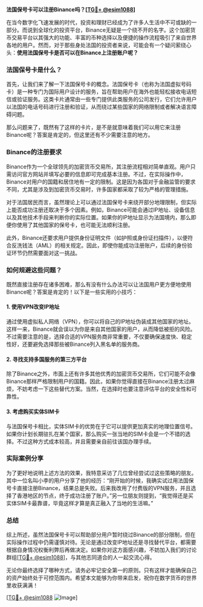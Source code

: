 **法国保号卡可以注册Binance吗？[[TG💪+ @esim1088](https://t.me/s/esim1088)]**

在当今数字化飞速发展的时代，投资和理财已经成为了许多人生活中不可或缺的一部分。而说到全球化的投资平台，Binance无疑是一个绕不开的名字。这个加密货币交易平台以其强大的功能、丰富的币种选择以及便捷的操作流程吸引了来自世界各地的用户。然而，对于那些身处法国的投资者来说，可能会有一个疑问萦绕心头：**使用法国保号卡是否可以在Binance上注册账户呢？**

### 法国保号卡是什么？

首先，让我们来了解一下法国保号卡的概念。法国保号卡（也称为法国虚拟号码卡）是一种专门为国际用户设计的服务，旨在帮助用户在海外也能轻松接收电话短信或验证服务。这类卡片通常由一些专门提供此类服务的公司发行，它们允许用户以法国的电话号码进行注册和验证，从而绕过某些国家的网络限制或者解决语言障碍问题。

那么问题来了，既然有了这样的卡片，是不是就意味着我们可以用它来注册Binance呢？答案是肯定的，但这里还有不少需要注意的地方。

### Binance的注册要求

Binance作为一个全球领先的加密货币交易所，其注册流程相对简单直观。用户只需访问官方网站并填写必要的信息即可完成基本注册。不过，在实际操作中，Binance对用户的国籍和居住地有一定的限制。这是因为各国对于金融监管的要求不同，尤其是涉及到加密货币交易时，许多国家都采取了较为严格的管理措施。

对于法国居民而言，虽然理论上可以通过法国保号卡来绕开部分地理限制，但实际上能否成功注册还取决于多个因素。例如，Binance可能会通过IP地址、设备信息以及其他技术手段来判断你的实际位置。如果你的IP地址显示为法国境内，那么即便你使用了其他国家的保号卡，也可能无法顺利注册。

此外，Binance还要求用户提供身份证明文件（如护照或身份证扫描件），以便符合反洗钱法（AML）的相关规定。因此，即使你能成功注册账户，后续的身份验证环节仍然需要面对这一挑战。

### 如何规避这些问题？

既然直接注册存在诸多困难，那么有没有什么办法可以让法国用户更方便地使用Binance呢？答案是肯定的！以下是一些实用的小技巧：

#### 1. 使用VPN改变IP地址
通过使用虚拟私人网络（VPN），你可以将自己的IP地址伪装成其他国家的地址。这样一来，Binance就会误以为你是来自其他国家的用户，从而降低被拒的风险。不过需要注意的是，选择合适的VPN服务商非常重要，不仅要确保速度快、稳定性好，还要避免选择那些被Binance列入黑名单的服务商。

#### 2. 寻找支持多国服务的第三方平台
除了Binance之外，市面上还有许多其他优秀的加密货币交易所，它们可能不会像Binance那样严格限制用户的国籍。因此，如果你觉得直接在Binance注册太过麻烦，不妨考虑一下这些替代方案。当然，在选择时也要注意评估平台的安全性和可靠性。

#### 3. 考虑购买实体SIM卡
与法国保号卡相比，实体SIM卡的优势在于它可以提供更加真实的地理位置信号。如果你计划长期驻扎在某个国家，那么购买一张当地的SIM卡会是一个不错的选择。不过这种方式成本较高，并且需要亲自前往该国办理手续。

### 实际案例分享

为了更好地说明上述方法的效果，我特意采访了几位曾经尝试过这些策略的朋友。其中一位名叫小李的用户分享了他的经历：“刚开始的时候，我确实试过用法国保号卡直接注册Binance，结果总是失败。后来我改用了付费版的VPN服务，并且选择了香港地区的节点，终于成功注册了账户。”另一位朋友则提到，“我觉得还是买实体SIM卡最靠谱，毕竟这样才算是真正融入了当地的生活嘛。”

### 总结

综上所述，虽然法国保号卡可以帮助部分用户暂时绕过Binance的部分限制，但在实际操作过程中仍需谨慎对待。无论是通过改变IP地址还是寻找替代平台，都需要根据自身情况权衡利弊后再做决定。如果你对这方面感兴趣，不妨加入我们的讨论群组[[TG💪+ @esim1088](https://t.me/s/esim1088)]，与其他志同道合的人一起交流心得。

无论你最终选择了哪种方式，请务必牢记安全第一的原则。只有这样才能确保自己的资产始终处于可控范围内。希望本文能够为你带来启发，祝你在数字货币的世界里收获满满！

[[TG💪+ @esim1088](https://t.me/s/esim1088) ![Image](https://i.postimg.cc/4NQfJmqS/Snipaste-2025-05-13-00-14-12.png)]